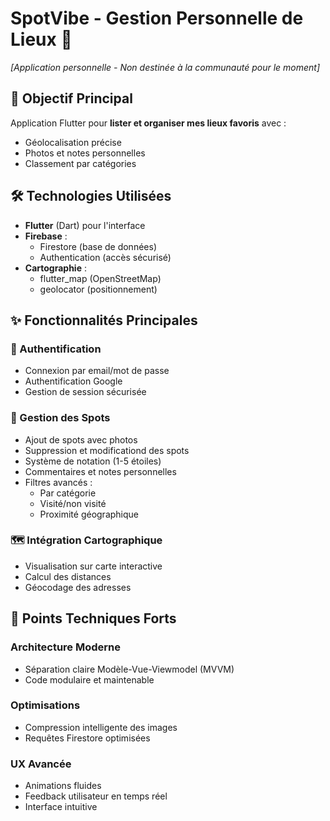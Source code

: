 # SpotVibe - Gestion Personnelle de Lieux 📍

*[Application personnelle - Non destinée à la communauté pour le moment]*

## 📱 Objectif Principal
Application Flutter pour **lister et organiser mes lieux favoris** avec :
- Géolocalisation précise
- Photos et notes personnelles
- Classement par catégories

## 🛠 Technologies Utilisées
- **Flutter** (Dart) pour l'interface
- **Firebase** :
  - Firestore (base de données)
  - Authentication (accès sécurisé)
- **Cartographie** : 
  - flutter_map (OpenStreetMap)
  - geolocator (positionnement)

## ✨ Fonctionnalités Principales

### 🔐 Authentification
- Connexion par email/mot de passe
- Authentification Google
- Gestion de session sécurisée

### 📍 Gestion des Spots
- Ajout de spots avec photos
- Suppression et modificationd des spots
- Système de notation (1-5 étoiles)
- Commentaires et notes personnelles
- Filtres avancés :
  - Par catégorie
  - Visité/non visité
  - Proximité géographique

### 🗺 Intégration Cartographique
- Visualisation sur carte interactive
- Calcul des distances
- Géocodage des adresses

## 🚀 Points Techniques Forts

### Architecture Moderne
- Séparation claire Modèle-Vue-Viewmodel (MVVM)
- Code modulaire et maintenable

### Optimisations
- Compression intelligente des images
- Requêtes Firestore optimisées

### UX Avancée
- Animations fluides
- Feedback utilisateur en temps réel
- Interface intuitive


